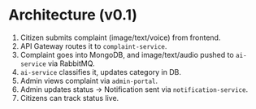 # Architecture (v0.1)

1. Citizen submits complaint (image/text/voice) from frontend.
2. API Gateway routes it to `complaint-service`.
3. Complaint goes into MongoDB, and image/text/audio pushed to `ai-service` via RabbitMQ.
4. `ai-service` classifies it, updates category in DB.
5. Admin views complaint via `admin-portal`.
6. Admin updates status → Notification sent via `notification-service`.
7. Citizens can track status live.
